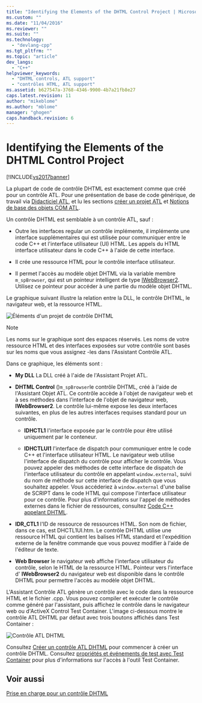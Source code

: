 ```yaml
---
title: "Identifying the Elements of the DHTML Control Project | Microsoft Docs"
ms.custom: ""
ms.date: "11/04/2016"
ms.reviewer: ""
ms.suite: ""
ms.technology: 
  - "devlang-cpp"
ms.tgt_pltfrm: ""
ms.topic: "article"
dev_langs: 
  - "C++"
helpviewer_keywords: 
  - "DHTML controls, ATL support"
  - "contrôles HTML, ATL support"
ms.assetid: b627547a-3768-4346-9900-4b7a21fb8e27
caps.latest.revision: 11
author: "mikeblome"
ms.author: "mblome"
manager: "ghogen"
caps.handback.revision: 6
---
```

# Identifying the Elements of the DHTML Control Project
[!INCLUDE[vs2017banner](../assembler/inline/includes/vs2017banner.md)]

La plupart de code de contrôle DHTML est exactement comme que créé pour un contrôle ATL.  Pour une présentation de base de code générique, de travail via [Didacticiel ATL](../atl/active-template-library-atl-tutorial.md), et lu les sections [créer un projet ATL](../atl/reference/creating-an-atl-project.md) et [Notions de base des objets COM ATL](../atl/fundamentals-of-atl-com-objects.md).  
  
 Un contrôle DHTML est semblable à un contrôle ATL, sauf :  
  
-   Outre les interfaces regular un contrôle implémente, il implémente une interface supplémentaires qui est utilisée pour communiquer entre le code C\+\+ et l'interface utilisateur \(UI\) HTML.  Les appels du HTML interface utilisateur dans le code C\+\+ à l'aide de cette interface.  
  
-   Il crée une ressource HTML pour le contrôle interface utilisateur.  
  
-   Il permet l'accès au modèle objet DHTML via la variable membre `m_spBrowser`, qui est un pointeur intelligent de type [IWebBrowser2](https://msdn.microsoft.com/en-us/library/aa752127.aspx).  Utilisez ce pointeur pour accéder à une partie du modèle objet DHTML.  
  
 Le graphique suivant illustre la relation entre la DLL, le contrôle DHTML, le navigateur web, et la ressource HTML.  
  
 ![Éléments d'un projet de contrôle DHTML](../atl/media/vc52en1.png "vc52EN1")  
  
> [!NOTE]
>  Les noms sur le graphique sont des espaces réservés.  Les noms de votre ressource HTML et des interfaces exposées sur votre contrôle sont basés sur les noms que vous assignez \-les dans l'Assistant Contrôle ATL.  
  
 Dans ce graphique, les éléments sont :  
  
-   **My DLL** La DLL créé à l'aide de l'Assistant Projet ATL.  
  
-   **DHTML Control** \(\)`m_spBrowser`le contrôle DHTML, créé à l'aide de l'Assistant Objet ATL.  Ce contrôle accède à l'objet de navigateur web et à ses méthodes dans l'interface de l'objet de navigateur web, **IWebBrowser2**.  Le contrôle lui\-même expose les deux interfaces suivantes, en plus de les autres interfaces requises standard pour un contrôle.  
  
    -   **IDHCTL1** l'interface exposée par le contrôle pour être utilisé uniquement par le conteneur.  
  
    -   **IDHCTLUI1** l'interface de dispatch pour communiquer entre le code C\+\+ et l'interface utilisateur HTML.  Le navigateur web utilise l'interface de dispatch du contrôle pour afficher le contrôle.  Vous pouvez appeler des méthodes de cette interface de dispatch de l'interface utilisateur du contrôle en appelant `window.external`, suivi du nom de méthode sur cette interface de dispatch que vous souhaitez appeler.  Vous accéderiez à `window.external` d'une balise de SCRIPT dans le code HTML qui compose l'interface utilisateur pour ce contrôle.  Pour plus d'informations sur l'appel de méthodes externes dans le fichier de ressources, consultez [Code C\+\+ appelant DHTML](../atl/calling-cpp-code-from-dhtml.md).  
  
-   **IDR\_CTL1** l'ID de ressource de ressources HTML.  Son nom de fichier, dans ce cas, est DHCTL1UI.htm.  Le contrôle DHTML utilise une ressource HTML qui contient les balises HTML standard et l'expédition externe de la fenêtre commande que vous pouvez modifier à l'aide de l'éditeur de texte.  
  
-   **Web Browser** le navigateur web affiche l'interface utilisateur du contrôle, selon le HTML de la ressource HTML.  Pointeur vers l'interface d' **IWebBrowser2** du navigateur web est disponible dans le contrôle DHTML pour permettre l'accès au modèle objet DHTML.  
  
 L'Assistant Contrôle ATL génère un contrôle avec le code dans la ressource HTML et le fichier .cpp.  Vous pouvez compiler et exécuter le contrôle comme généré par l'assistant, puis affichez le contrôle dans le navigateur web ou d'ActiveX Control Test Container.  L'image ci\-dessous montre le contrôle ATL DHTML par défaut avec trois boutons affichés dans Test Container :  
  
 ![Contrôle ATL DHTML](../atl/media/vc52en2.png "vc52EN2")  
  
 Consultez [Créer un contrôle ATL DHTML](../atl/creating-an-atl-dhtml-control.md) pour commencer à créer un contrôle DHTML.  Consultez [propriétés et événements de test avec Test Container](../mfc/testing-properties-and-events-with-test-container.md) pour plus d'informations sur l'accès à l'outil Test Container.  
  
## Voir aussi  
 [Prise en charge pour un contrôle DHTML](../atl/atl-support-for-dhtml-controls.md)